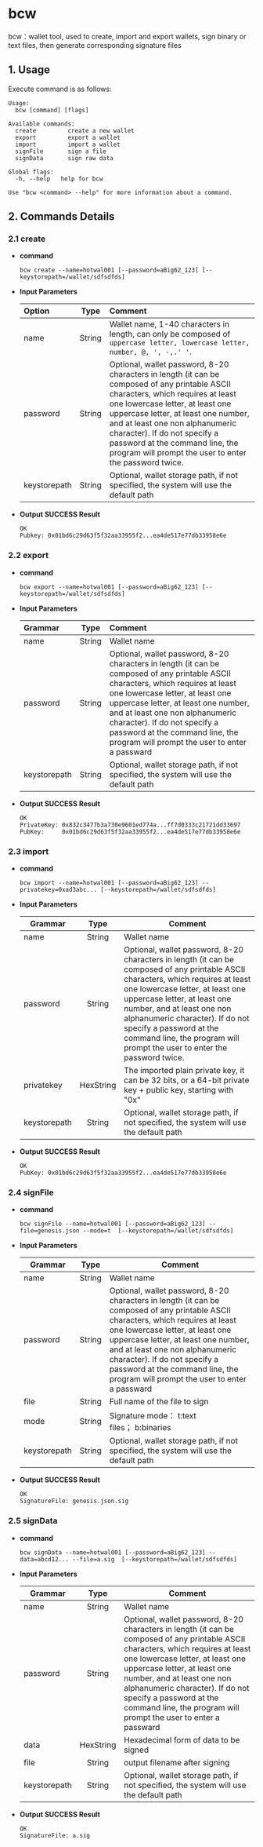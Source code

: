 # bcw

bcw：wallet tool, used to create, import and export wallets, sign binary or text files, then generate corresponding signature files

## 1. Usage

Execute command is as follows:

```shell
Usage:
  bcw [command] [flags]

Available commands:
  create         create a new wallet
  export         export a wallet
  import         import a wallet
  signFile       sign a file
  signData       sign raw data

Global flags:
  -h, --help   help for bcw

Use "bcw <command> --help" for more information about a command.
```

## 2. Commands Details

### 2.1 create

- **command**

  ```]
  bcw create --name=hotwal001 [--password=aBig62_123] [--keystorepath=/wallet/sdfsdfds]
  ```

- **Input Parameters**

  | **Option**     | **Type** | **Comment**|
  | :------------ | :------: | :------------------------------------------------------------ |
  | name | String | Wallet name, 1-40 characters in length, can only be composed of `uppercase letter, lowercase letter, number, @, ', -,.' '`. |
  | password | String | Optional, wallet password, 8-20 characters in length (it can be composed of any printable ASCII characters, which requires at least one lowercase letter, at least one uppercase letter, at least one number, and at least one non alphanumeric character). If do not specify a password at the command line, the program will prompt the user to enter the password twice.|
  | keystorepath |  String  | Optional, wallet storage path, if not specified, the system will use the default path |

- **Output SUCCESS Result**

  ```shell
  OK
  Pubkey: 0x01bd6c29d63f5f32aa33955f2...ea4de517e77db33958e6e
  ```

### 2.2 export

- **command**

  ```shell
  bcw export --name=hotwal001 [--password=aBig62_123] [--keystorepath=/wallet/sdfsdfds]
  ```

- **Input Parameters**

  | **Grammar**     | **Type** | **Comment** |
  | :------------ | :------: | :------------------------------------------------------------ |
  | name         |  String  | Wallet name                                                   |
  | password     |  String  | Optional, wallet password, 8-20 characters in length (it can be composed of any printable ASCII characters, which requires at least one lowercase letter, at least one uppercase letter, at least one number, and at least one non alphanumeric character). If do not specify a password at the command line, the program will prompt the user to enter a passward |
  | keystorepath |  String  | Optional, wallet storage path, if not specified, the system will use the default path          |

- **Output SUCCESS Result**

  ```shell
  OK
  PrivateKey: 0x832c3477b3a730e9601ed774a...ff7d0333c21721dd33697
  PubKey:     0x01bd6c29d63f5f32aa33955f2...ea4de517e77db33958e6e
  ```

### 2.3 import

- **command**

  ```shell
  bcw import --name=hotwal001 [--password=aBig62_123] --privatekey=0xad3abc... [--keystorepath=/wallet/sdfsdfds]
  ```

- **Input Parameters**

  | **Grammar**     | **Type** | **Comment** |
  | ------------ | :-------: | ------------------------------------------------------------ |
  | name         |  String   | Wallet name                                                  |
  | password     |  String   | Optional, wallet password, 8-20 characters in length (it can be composed of any printable ASCII characters, which requires at least one lowercase letter, at least one uppercase letter, at least one number, and at least one non alphanumeric character). If do not specify a password at the command line, the program will prompt the user to enter the password twice. |
  | privatekey   | HexString | The imported plain private key, it can be 32 bits, or a 64-bit private key + public key, starting with "0x" |
  | keystorepath |  String   | Optional, wallet storage path, if not specified, the system will use the default path          |

- **Output SUCCESS Result**

  ```shell
  OK
  PubKey: 0x01bd6c29d63f5f32aa33955f2...ea4de517e77db33958e6e
  ```

### 2.4  signFile

- **command**

  ```shell
  bcw signFile --name=hotwal001 [--password=aBig62_123] --file=genesis.json --mode=t  [--keystorepath=/wallet/sdfsdfds]
  ```

- **Input Parameters**

  | **Grammar**     | **Type** | **Comment** |
  | ------------ | :------: | ------------------------------------------------------------ |
  | name         |  String  | Wallet name                                                   |
  | password     |  String  | Optional, wallet password, 8-20 characters in length (it can be composed of any printable ASCII characters, which requires at least one lowercase letter, at least one uppercase letter, at least one number, and at least one non alphanumeric character). If do not specify a password at the command line, the program will prompt the user to enter a passward |
  | file         |  String  | Full name of the file to sign                                             |
  | mode         |  String  | Signature mode：&nbsp;t:text files；&nbsp;b:binaries       |
  | keystorepath |  String  | Optional, wallet storage path, if not specified, the system will use the default path      |

- **Output SUCCESS Result**

  ```shell
  OK
  SignatureFile: genesis.json.sig
  ```

### 2.5 signData

- **command**

  ```shell
  bcw signData --name=hotwal001 [--password=aBig62_123] --data=abcd12... --file=a.sig  [--keystorepath=/wallet/sdfsdfds]
  ```

- **Input Parameters**

  | **Grammar**     | **Type** | **Comment** |
  | ------------ | :-------: | ------------------------------------------------------------ |
  | name         |  String   | Wallet name                                                   |
  | password     |  String   | Optional, wallet password, 8-20 characters in length (it can be composed of any printable ASCII characters, which requires at least one lowercase letter, at least one uppercase letter, at least one number, and at least one non alphanumeric character). If do not specify a password at the command line, the program will prompt the user to enter a passward |
  | data         | HexString | Hexadecimal form of data to be signed                                      |
  | file         |  String   | output filename after signing                                           |
  | keystorepath |  String   | Optional, wallet storage path, if not specified, the system will use the default path      |

- **Output SUCCESS Result**

  ```shell
  OK
  SignatureFile: a.sig
  ```
